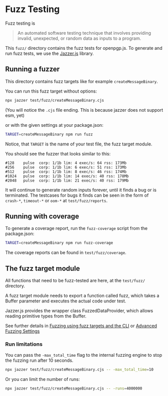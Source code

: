 # Fuzz Testing

Fuzz testing is

> An automated software testing technique that involves providing invalid, unexpected, or random data as inputs to a program. 

This `fuzz/` directory contains the fuzz tests for openpgp.js.
To generate and run fuzz tests, we use the [Jazzer.js](https://github.com/CodeIntelligenceTesting/jazzer.js/) library.

## Running a fuzzer

This directory contains fuzz targets like for example `createMessageBinary`.

You can run this fuzz target without options:
```sh
npx jazzer test/fuzz/createMessageBinary.cjs
```
(You will notice the `.cjs` file ending. This is because jazzer does not support esm, yet)

or with the given settings at your package.json:

```sh
TARGET=createMessageBinary npm run fuzz
```
Notice, that `TARGET` is the name of your test file, the fuzz target module.

You should see the fuzzer that looks similar to this:

```
#128	pulse  corp: 1/1b lim: 4 exec/s: 64 rss: 173Mb
#256	pulse  corp: 1/1b lim: 6 exec/s: 51 rss: 173Mb
#512	pulse  corp: 1/1b lim: 8 exec/s: 46 rss: 174Mb
#1024	pulse  corp: 1/1b lim: 14 exec/s: 40 rss: 178Mb
#2048	pulse  corp: 1/1b lim: 21 exec/s: 40 rss: 179Mb
```

It will continue to generate random inputs forever, until it finds a bug or is terminated.
The testcases for bugs it finds can be seen in the form of `crash-*`, `timeout-*` or `oom-*` at `test/fuzz/reports`.

## Running with coverage
To generate a coverage report, run the `fuzz-coverage` script from the package.json:
```sh
TARGET=createMessageBinary npm run fuzz-coverage
```

The coverage reports can be found in `test/fuzz/coverage`.


## The fuzz target module
All functions that need to be fuzz-tested are here, at the `test/fuzz/` directory.

A fuzz target module needs to export a function called fuzz,
which takes a Buffer parameter and executes the actual code under test.

Jazzer.js provides the wrapper class FuzzedDataProvider, which allows reading primitive types from the Buffer.

See further details in [Fuzzing using fuzz targets and the CLI](https://github.com/CodeIntelligenceTesting/jazzer.js/blob/main/docs/fuzz-targets.md) or [Advanced Fuzzing Settings](https://github.com/CodeIntelligenceTesting/jazzer.js/blob/main/docs/fuzz-settings.md#advanced-fuzzing-settings)


### Run limitations

You can pass the `-max_total_time` flag to the internal fuzzing engine to stop the fuzzing run after 10 seconds.
```sh
npx jazzer test/fuzz/createMessageBinary.cjs -- -max_total_time=10
```

Or you can limit the number of runs:
```sh
npx jazzer test/fuzz/createMessageBinary.cjs -- -runs=4000000
```